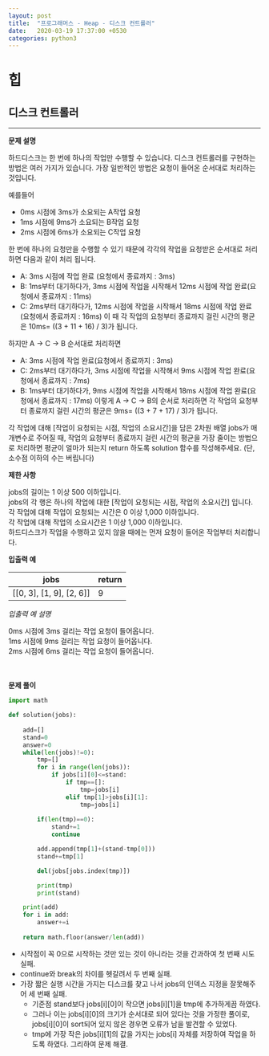 ```yaml
---
layout: post
title:  "프로그래머스 - Heap - 디스크 컨트롤러"
date:   2020-03-19 17:37:00 +0530
categories: python3
---
```

<h1>힙</h1>

<h2>디스크 컨트롤러</h2>

----

**문제 설명**

하드디스크는 한 번에 하나의 작업만 수행할 수 있습니다. 디스크 컨트롤러를 구현하는 방법은 여러 가지가 있습니다. 가장 일반적인 방법은 요청이 들어온 순서대로 처리하는 것입니다.

예를들어

- 0ms 시점에 3ms가 소요되는 A작업 요청
- 1ms 시점에 9ms가 소요되는 B작업 요청
- 2ms 시점에 6ms가 소요되는 C작업 요청

한 번에 하나의 요청만을 수행할 수 있기 때문에 각각의 작업을 요청받은 순서대로 처리하면 다음과 같이 처리 됩니다.

- A: 3ms 시점에 작업 완료 (요청에서 종료까지 : 3ms)
- B: 1ms부터 대기하다가, 3ms 시점에 작업을 시작해서 12ms 시점에 작업 완료(요청에서 종료까지 : 11ms)
- C: 2ms부터 대기하다가, 12ms 시점에 작업을 시작해서 18ms 시점에 작업 완료(요청에서 종료까지 : 16ms)
이 때 각 작업의 요청부터 종료까지 걸린 시간의 평균은 10ms= ((3 + 11 + 16) / 3)가 됩니다.

하지만 A → C → B 순서대로 처리하면

- A: 3ms 시점에 작업 완료(요청에서 종료까지 : 3ms)
- C: 2ms부터 대기하다가, 3ms 시점에 작업을 시작해서 9ms 시점에 작업 완료(요청에서 종료까지 : 7ms)
- B: 1ms부터 대기하다가, 9ms 시점에 작업을 시작해서 18ms 시점에 작업 완료(요청에서 종료까지 : 17ms)
이렇게 A → C → B의 순서로 처리하면 각 작업의 요청부터 종료까지 걸린 시간의 평균은 9ms= ((3 + 7 + 17) / 3)가 됩니다.

각 작업에 대해 [작업이 요청되는 시점, 작업의 소요시간]을 담은 2차원 배열 jobs가 매개변수로 주어질 때, 작업의 요청부터 종료까지 걸린 시간의 평균을 가장 줄이는 방법으로 처리하면 평균이 얼마가 되는지 return 하도록 solution 함수를 작성해주세요. (단, 소수점 이하의 수는 버립니다)

**제한 사항**

jobs의 길이는 1 이상 500 이하입니다.<br>
jobs의 각 행은 하나의 작업에 대한 [작업이 요청되는 시점, 작업의 소요시간] 입니다.<br>
각 작업에 대해 작업이 요청되는 시간은 0 이상 1,000 이하입니다.<br>
각 작업에 대해 작업의 소요시간은 1 이상 1,000 이하입니다.<br>
하드디스크가 작업을 수행하고 있지 않을 때에는 먼저 요청이 들어온 작업부터 처리합니다.<br>

**입출력 예**

jobs|return<br>
--|--
[[0, 3], [1, 9], [2, 6]]|9<br>

*입출력 예 설명*

0ms 시점에 3ms 걸리는 작업 요청이 들어옵니다.<br>
1ms 시점에 9ms 걸리는 작업 요청이 들어옵니다.<br>
2ms 시점에 6ms 걸리는 작업 요청이 들어옵니다.<br>
<br><br>


**문제 풀이**

```python
import math

def solution(jobs):
    
    add=[]
    stand=0
    answer=0
    while(len(jobs)!=0):
        tmp=[]
        for i in range(len(jobs)):
            if jobs[i][0]<=stand:
                if tmp==[]:
                    tmp=jobs[i]
                elif tmp[1]>jobs[i][1]:
                    tmp=jobs[i]             
                
        if(len(tmp)==0):
            stand+=1
            continue

        add.append(tmp[1]+(stand-tmp[0]))
        stand+=tmp[1]

        del(jobs[jobs.index(tmp)])

        print(tmp)
        print(stand)

    print(add)
    for i in add:
        answer+=i
        
    return math.floor(answer/len(add))
```
- 시작점이 꼭 0으로 시작하는 것만 있는 것이 아니라는 것을 간과하여 첫 번째 시도 실패.
- continue와 break의 차이를 헷갈려서 두 번째 실패.
- 가장 짧은 실행 시간을 가지는 디스크를 찾고 나서 jobs의 인덱스 지정을 잘못해주어 세 번째 실패.
	* 기준점 stand보다 jobs[i][0]이 작으면 jobs[i][1]을 tmp에 추가하게끔 하였다.
	* 그러나 이는 jobs[i][0]의 크기가 순서대로 되어 있다는 것을 가정한 풀이로, jobs[i][0]이 sort되어 있지 않은 경우면 오류가 남을 발견할 수 있었다.
	* tmp에 가장 작은 jobs[i][1]의 값을 가지는 jobs[i] 자체를 저장하여 작업을 하도록 하였다. 그리하여 문제 해결.